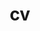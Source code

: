 ---
layout: default
permalink: /cv/
title: cv
nav: true
nav_order: 4
redirect_to: /assets/pdf/cv_lexincai.pdf
---